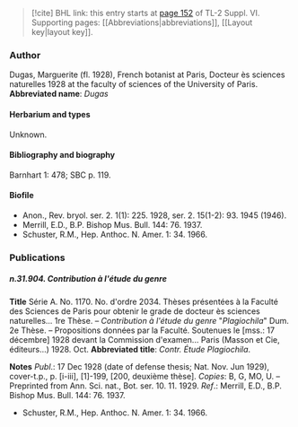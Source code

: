 > [!cite] BHL link: this entry starts at [page 152](https://www.biodiversitylibrary.org/page/33260140) of TL-2 Suppl. VI.
> Supporting pages: [[Abbreviations|abbreviations]], [[Layout key|layout key]].

### Author

Dugas, Marguerite (fl. 1928), French botanist at Paris, Docteur ès sciences naturelles 1928 at the faculty of sciences of the University of Paris. 
**Abbreviated name**: *Dugas*

#### Herbarium and types

Unknown.

#### Bibliography and biography

Barnhart 1: 478; SBC p. 119.

#### Biofile

- Anon., Rev. bryol. ser. 2. 1(1): 225. 1928, ser. 2. 15(1-2): 93. 1945 (1946).
- Merrill, E.D., B.P. Bishop Mus. Bull. 144: 76. 1937.
- Schuster, R.M., Hep. Anthoc. N. Amer. 1: 34. 1966.

### Publications

##### n.31.904. Contribution à l'étude du genre

**Title**
Série A. No. 1170. No. d'ordre 2034. Thèses présentées à la Faculté des Sciences de Paris pour obtenir le grade de docteur ès sciences naturelles... 1re Thèse. – *Contribution à l'étude du genre* "*Plagiochila*" Dum. 2e Thèse. – Propositions données par la Faculté. Soutenues le \[mss.: 17 décembre\] 1928 devant la Commission d'examen... Paris (Masson et Cie, éditeurs...) 1928. Oct.
**Abbreviated title**: *Contr. Étude Plagiochila*.

**Notes**
*Publ*.: 17 Dec 1928 (date of defense thesis; Nat. Nov. Jun 1929), cover-t.p., p. \[i-iii\], \[1\]-199, \[200, deuxième thèse\]. *Copies*: B, G, MO, U. – Preprinted from Ann. Sci. nat., Bot. ser. 10. 11. 1929.
*Ref*.: Merrill, E.D., B.P. Bishop Mus. Bull. 144: 76. 1937.
- Schuster, R.M., Hep. Anthoc. N. Amer. 1: 34. 1966.


